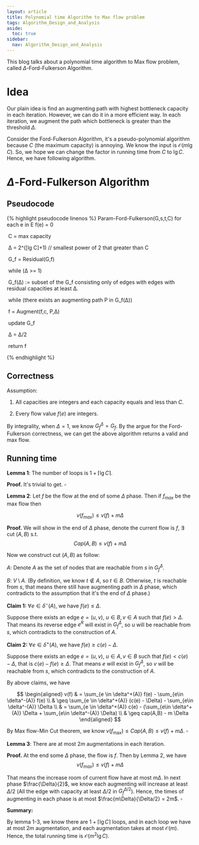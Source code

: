 ```yaml
---
layout: article
title: Polynomial time Algorithm to Max flow problem
tags: Algorithm_Design_and_Analysis
aside:
  toc: true
sidebar:
  nav: Algorithm_Design_and_Analysis
---
```


This blog talks about a polynomial time algorithm to Max flow problem, called ${ \Delta }$-Ford-Fulkerson Algorithm.

<!--more-->

# Idea

Our plain idea is find an augmenting path with highest bottleneck capacity in each iteration. However, we can do it in a more efficient way. In each iteration, we augment the path which bottleneck is greater than the threshold $\Delta$. 

Consider the Ford-Fulkerson Algorithm, it's a pseudo-polynomial algorithm because $C$ (the maximum capacity) is annoying. We know the input is $\mathcal{O}(m \lg C )$. So, we hope we can change the factor in running time from $C$ to $\lg C$. Hence, we have following algorithm.

# ${ \Delta }$-Ford-Fulkerson Algorithm

## Pseudocode

{% highlight pseudocode linenos %}
Param-Ford-Fulkerson(G,s,t,C)
	for each e in E
		f(e) = 0 

​	C = max capacity

​	Δ = 2^([lg C]+1) // smallest power of 2 that greater than C

​	G_f = Residual(G,f)

​	while (Δ >= 1)

​		G_f(Δ) :=  subset of the G_f consisting only of edges with edges with residual capacities at least Δ.

​		while (there exists an augmenting path P in G_f(Δ))

​			f = Augment(f,c, P,Δ)

​			update G_f

​		Δ = Δ/2

​	return f

{% endhighlight %}

## Correctness

Assumption:

1. All capacities are integers and each capacity equals and less than ${ C }$.

2. Every flow value ${ f(e) }$ are integers.

By integrality, when $\Delta = 1$, we know ${G_f^{\Delta} = G_f}$. By the argue for the Ford-Fulkerson correctness, we can get the above algorithm returns a valid and max flow.



## Running time

<b>Lemma 1</b>: The number of loops is ${ 1+ \lceil \lg C \rceil }$.

**Proof.** It's trivial to get. $\square$



<b>Lemma 2</b>: Let ${ f }$ be the flow at the end of some ${ \Delta }$ phase. Then if ${ f_{max} }$ be the max flow then

$$
v(f_{max}) \leq v(f) + m \Delta
$$

**Proof.** We will show in the end of ${ \Delta }$ phase, denote the current flow is $f$, ${ \exists }$ cut ${ (A,B) }$ s.t.
$$
Cap(A,B) \leq v(f) + m \Delta
$$

Now we construct cut ${ (A,B) }$ as follow:

$A$: Denote $A$ as the set of nodes that are reachable from $s$ in $G_f^\Delta$.

$B$: $V \setminus A$. (By definition, we know $t \notin A$, so $t \in B$. Otherwise, $t$ is reachable from $s$, that means there still have augmenting path in $\Delta$ phase, which contradicts to the assumption that it's the end of $\Delta$ phase.)

**Claim 1:** $\forall e \in \delta^-(A)$, we have $f(e) \leq \Delta$. 

Suppose there exists an edge $e = (u,v)$, $u \in B, v \in A$ such that $f(e) > \Delta$. That means its reverse edge $e^R$ will exist in $G_f^\Delta$, so $u$ will be reachable from $s$, which contradicts to the construction of $A$.

**Claim 2:** $\forall e \in \delta^+(A)$, we have $f(e) \geq c(e) - \Delta$. 

Suppose there exists an edge $e = (u,v)$, $u \in A, v \in B$ such that $f(e) < c(e) - \Delta$, that is $c(e) - f(e) \geq \Delta$. That means $e$ will exist in $G_f^\Delta$, so $v$ will be reachable from $s$, which contradicts to the construction of $A$.

By above claims, we have

$$
\begin{aligned}
v(f) & = \sum_{e \in \delta^+(A)} f(e) - \sum_{e\in \delta^-(A)} f(e) \\
& \geq \sum_{e \in \delta^+(A)} (c(e) - \Delta) - \sum_{e\in \delta^-(A)} \Delta \\
& = \sum_{e \in \delta^+(A)} c(e) - (\sum_{e\in \delta^+(A)} \Delta + \sum_{e\in \delta^-(A)} \Delta) \\
& \geq cap(A,B) - m \Delta
\end{aligned}
$$

By Max flow-Min Cut theorem, we know $v(f_\max) \leq Cap(A,B) \leq v(f) + m \Delta$. $\square$



<b>Lemma 3</b>: There are at most ${ 2m }$ augmentations in each iteration.



**Proof.** At the end some $\Delta$ phase, the flow is $f$. Then by Lemma 2, we have
$$
v(f_{max}) \leq v(f) + m \Delta
$$

That means the increase room of current flow have at most $m \Delta$. In next phase $\frac{\Delta}{2}$, we know each augmenting will increase at least $\Delta/2$ (All the edge with capacity at least $\Delta/2$ in $G_f^{\Delta/2}$). Hence, the times of augmenting in each phase is at most $\frac{m\Delta}{\Delta/2} = 2m$. $\square$



**Summary:**


By lemma 1-3, we know there are $1+ \lceil \lg C \rceil$ loops, and in each loop we have at most $2m$ augmentation, and each augmentation takes at most $\mathcal{O}(m)$. Hence, the total running time is $\mathcal{O}(m^2 \lg C)$.